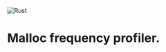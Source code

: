 ![Rust](https://github.com/ryzhyk/malloc_freq/workflows/Rust/badge.svg)

# Malloc frequency profiler.
